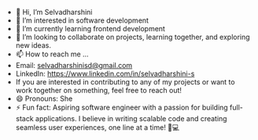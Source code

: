 - 👋 Hi, I’m Selvadharshini
- 👀 I’m interested in software development 
- 🌱 I’m currently learning frontend development 
- 💞️ I’m looking to collaborate on projects, learning together, and exploring new ideas.
- 📫 How to reach me ...
- Email: selvadharshinisd@gmail.com
- LinkedIn: https://www.linkedin.com/in/selvadharshini-s
- If you are interested in contributing to any of my projects or want to work together on something, feel free to reach out!
- 😄 Pronouns: She
- ⚡ Fun fact: Aspiring software engineer with a passion for building full-stack applications. I believe in writing scalable code and creating seamless user experiences, one line at a time! 🚀💻

<!---
selvadharshini-s/selvadharshini-s is a ✨ special ✨ repository because its `README.md` (this file) appears on your GitHub profile.
You can click the Preview link to take a look at your changes.
--->

